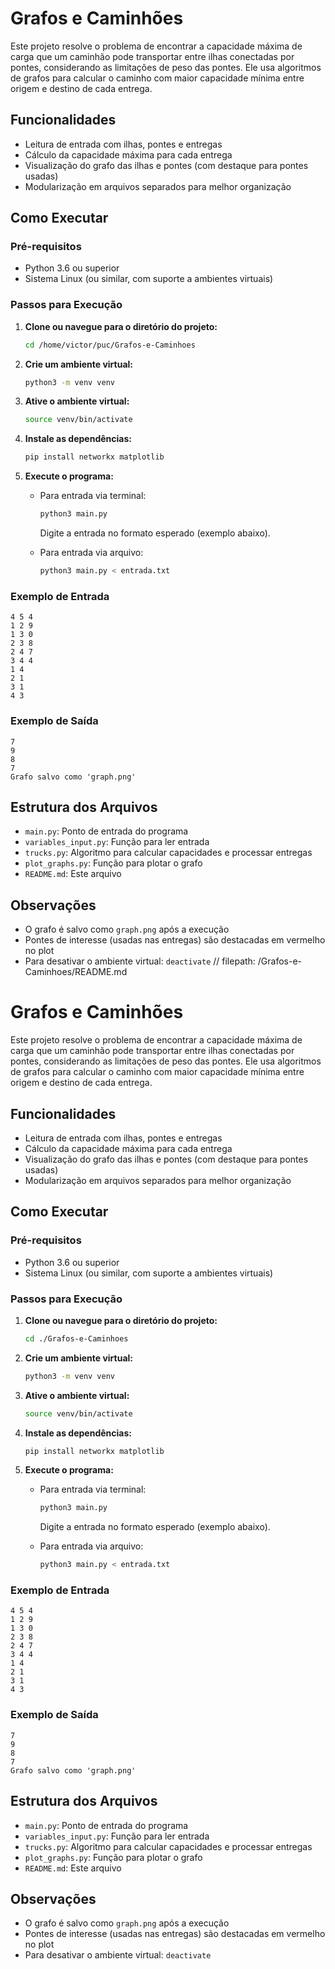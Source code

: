 # Grafos e Caminhões

Este projeto resolve o problema de encontrar a capacidade máxima de carga que um caminhão pode transportar entre ilhas conectadas por pontes, considerando as limitações de peso das pontes. Ele usa algoritmos de grafos para calcular o caminho com maior capacidade mínima entre origem e destino de cada entrega.

## Funcionalidades
- Leitura de entrada com ilhas, pontes e entregas
- Cálculo da capacidade máxima para cada entrega
- Visualização do grafo das ilhas e pontes (com destaque para pontes usadas)
- Modularização em arquivos separados para melhor organização

## Como Executar

### Pré-requisitos
- Python 3.6 ou superior
- Sistema Linux (ou similar, com suporte a ambientes virtuais)

### Passos para Execução

1. **Clone ou navegue para o diretório do projeto:**
   ```bash
   cd /home/victor/puc/Grafos-e-Caminhoes
   ```

2. **Crie um ambiente virtual:**
   ```bash
   python3 -m venv venv
   ```

3. **Ative o ambiente virtual:**
   ```bash
   source venv/bin/activate
   ```

4. **Instale as dependências:**
   ```bash
   pip install networkx matplotlib
   ```

5. **Execute o programa:**
   - Para entrada via terminal:
     ```bash
     python3 main.py
     ```
     Digite a entrada no formato esperado (exemplo abaixo).

   - Para entrada via arquivo:
     ```bash
     python3 main.py < entrada.txt
     ```

### Exemplo de Entrada
```
4 5 4
1 2 9
1 3 0
2 3 8
2 4 7
3 4 4
1 4
2 1
3 1
4 3
```

### Exemplo de Saída
```
7
9
8
7
Grafo salvo como 'graph.png'
```

## Estrutura dos Arquivos
- `main.py`: Ponto de entrada do programa
- `variables_input.py`: Função para ler entrada
- `trucks.py`: Algoritmo para calcular capacidades e processar entregas
- `plot_graphs.py`: Função para plotar o grafo
- `README.md`: Este arquivo

## Observações
- O grafo é salvo como `graph.png` após a execução
- Pontes de interesse (usadas nas entregas) são destacadas em vermelho no plot
- Para desativar o ambiente virtual: `deactivate`
</markdown>// filepath: /Grafos-e-Caminhoes/README.md
# Grafos e Caminhões

Este projeto resolve o problema de encontrar a capacidade máxima de carga que um caminhão pode transportar entre ilhas conectadas por pontes, considerando as limitações de peso das pontes. Ele usa algoritmos de grafos para calcular o caminho com maior capacidade mínima entre origem e destino de cada entrega.

## Funcionalidades
- Leitura de entrada com ilhas, pontes e entregas
- Cálculo da capacidade máxima para cada entrega
- Visualização do grafo das ilhas e pontes (com destaque para pontes usadas)
- Modularização em arquivos separados para melhor organização

## Como Executar

### Pré-requisitos
- Python 3.6 ou superior
- Sistema Linux (ou similar, com suporte a ambientes virtuais)

### Passos para Execução

1. **Clone ou navegue para o diretório do projeto:**
   ```bash
   cd ./Grafos-e-Caminhoes
   ```

2. **Crie um ambiente virtual:**
   ```bash
   python3 -m venv venv
   ```

3. **Ative o ambiente virtual:**
   ```bash
   source venv/bin/activate
   ```

4. **Instale as dependências:**
   ```bash
   pip install networkx matplotlib
   ```

5. **Execute o programa:**
   - Para entrada via terminal:
     ```bash
     python3 main.py
     ```
     Digite a entrada no formato esperado (exemplo abaixo).

   - Para entrada via arquivo:
     ```bash
     python3 main.py < entrada.txt
     ```

### Exemplo de Entrada
```
4 5 4
1 2 9
1 3 0
2 3 8
2 4 7
3 4 4
1 4
2 1
3 1
4 3
```

### Exemplo de Saída
```
7
9
8
7
Grafo salvo como 'graph.png'
```

## Estrutura dos Arquivos
- `main.py`: Ponto de entrada do programa
- `variables_input.py`: Função para ler entrada
- `trucks.py`: Algoritmo para calcular capacidades e processar entregas
- `plot_graphs.py`: Função para plotar o grafo
- `README.md`: Este arquivo

## Observações
- O grafo é salvo como `graph.png` após a execução
- Pontes de interesse (usadas nas entregas) são destacadas em vermelho no plot
- Para desativar o ambiente virtual: `deactivate`
</markdown>